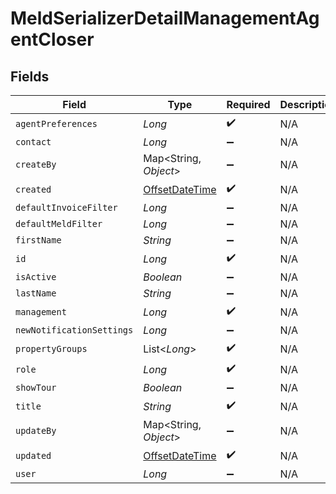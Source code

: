 # MeldSerializerDetailManagementAgentCloser


## Fields

| Field                                                                                     | Type                                                                                      | Required                                                                                  | Description                                                                               |
| ----------------------------------------------------------------------------------------- | ----------------------------------------------------------------------------------------- | ----------------------------------------------------------------------------------------- | ----------------------------------------------------------------------------------------- |
| `agentPreferences`                                                                        | *Long*                                                                                    | :heavy_check_mark:                                                                        | N/A                                                                                       |
| `contact`                                                                                 | *Long*                                                                                    | :heavy_minus_sign:                                                                        | N/A                                                                                       |
| `createBy`                                                                                | Map<String, *Object*>                                                                     | :heavy_minus_sign:                                                                        | N/A                                                                                       |
| `created`                                                                                 | [OffsetDateTime](https://docs.oracle.com/javase/8/docs/api/java/time/OffsetDateTime.html) | :heavy_check_mark:                                                                        | N/A                                                                                       |
| `defaultInvoiceFilter`                                                                    | *Long*                                                                                    | :heavy_minus_sign:                                                                        | N/A                                                                                       |
| `defaultMeldFilter`                                                                       | *Long*                                                                                    | :heavy_minus_sign:                                                                        | N/A                                                                                       |
| `firstName`                                                                               | *String*                                                                                  | :heavy_minus_sign:                                                                        | N/A                                                                                       |
| `id`                                                                                      | *Long*                                                                                    | :heavy_check_mark:                                                                        | N/A                                                                                       |
| `isActive`                                                                                | *Boolean*                                                                                 | :heavy_minus_sign:                                                                        | N/A                                                                                       |
| `lastName`                                                                                | *String*                                                                                  | :heavy_minus_sign:                                                                        | N/A                                                                                       |
| `management`                                                                              | *Long*                                                                                    | :heavy_check_mark:                                                                        | N/A                                                                                       |
| `newNotificationSettings`                                                                 | *Long*                                                                                    | :heavy_minus_sign:                                                                        | N/A                                                                                       |
| `propertyGroups`                                                                          | List<*Long*>                                                                              | :heavy_check_mark:                                                                        | N/A                                                                                       |
| `role`                                                                                    | *Long*                                                                                    | :heavy_check_mark:                                                                        | N/A                                                                                       |
| `showTour`                                                                                | *Boolean*                                                                                 | :heavy_minus_sign:                                                                        | N/A                                                                                       |
| `title`                                                                                   | *String*                                                                                  | :heavy_check_mark:                                                                        | N/A                                                                                       |
| `updateBy`                                                                                | Map<String, *Object*>                                                                     | :heavy_minus_sign:                                                                        | N/A                                                                                       |
| `updated`                                                                                 | [OffsetDateTime](https://docs.oracle.com/javase/8/docs/api/java/time/OffsetDateTime.html) | :heavy_check_mark:                                                                        | N/A                                                                                       |
| `user`                                                                                    | *Long*                                                                                    | :heavy_minus_sign:                                                                        | N/A                                                                                       |